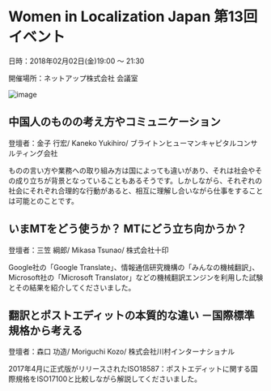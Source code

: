 # Women in Localization Japan 第13回イベント

日時：2018年02月02日(金)19:00 ～ 21:30

開催場所：ネットアップ株式会社 会議室

![image](img/13_01.png)

## 中国人のものの考え方やコミュニケーション
登壇者：金子 行宏/ Kaneko Yukihiro/ ブライトンヒューマンキャピタルコンサルティング会社

ものの言い方や業務への取り組み方は国によっても違いがあり、それは社会やその成り立ちが背景となっていることもあるそうです。しかしながら、それぞれの社会にそれぞれ合理的な行動があると、相互に理解し合いながら仕事をすることは可能とのことです。

## いまMTをどう使うか？ MTにどう立ち向かうか？
登壇者：三笠 綱郎/ Mikasa Tsunao/ 株式会社十印

Google社の「Google Translate」、情報通信研究機構の「みんなの機械翻訳」、Microsoft社の「Microsoft Translator」などの機械翻訳エンジンを利用した試験とその結果を紹介してくださいました。

## 翻訳とポストエディットの本質的な違い －国際標準規格から考える
登壇者：森口 功造/ Moriguchi Kozo/ 株式会社川村インターナショナル

2017年4月に正式版がリリースされたISO18587：ポストエディットに関する国際規格をISO17100と比較しながら解説してくださいました。
